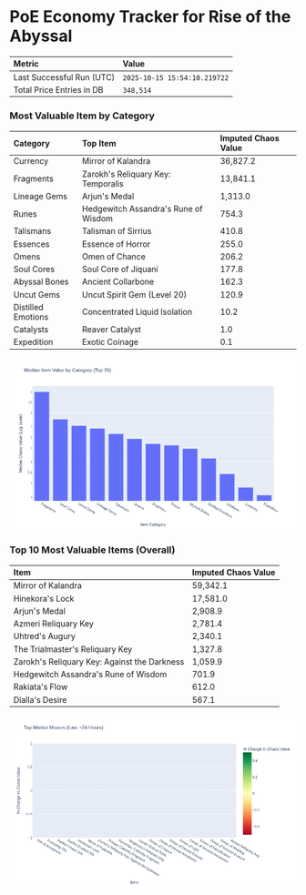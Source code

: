 # PoE Economy Tracker for Rise of the Abyssal

<!-- START_MAINTENANCE -->
| Metric | Value |
|:---|:---|
| Last Successful Run (UTC) | `2025-10-15 15:54:10.219722` |
| Total Price Entries in DB | `348,514` |

<!-- END_MAINTENANCE -->

<!-- START_DATAFRAME_DEBUG -->
<!-- END_DATAFRAME_DEBUG -->

<!-- START_CATEGORY_ANALYSIS -->
### Most Valuable Item by Category
| Category | Top Item | Imputed Chaos Value |
| :--- | :--- | :--- |
| Currency | Mirror of Kalandra | 36,827.2 |
| Fragments | Zarokh's Reliquary Key: Temporalis | 13,841.1 |
| Lineage Gems | Arjun's Medal | 1,313.0 |
| Runes | Hedgewitch Assandra's Rune of Wisdom | 754.3 |
| Talismans | Talisman of Sirrius | 410.8 |
| Essences | Essence of Horror | 255.0 |
| Omens | Omen of Chance | 206.2 |
| Soul Cores | Soul Core of Jiquani | 177.8 |
| Abyssal Bones | Ancient Collarbone | 162.3 |
| Uncut Gems | Uncut Spirit Gem (Level 20) | 120.9 |
| Distilled Emotions | Concentrated Liquid Isolation | 10.2 |
| Catalysts | Reaver Catalyst | 1.0 |
| Expedition | Exotic Coinage | 0.1 |


![Category Analysis Chart](charts/category_analysis.png)
<!-- END_ANALYSIS -->

<!-- START_ANALYSIS -->
### Top 10 Most Valuable Items (Overall)
| Item | Imputed Chaos Value |
| :--- | :--- |
| Mirror of Kalandra | 59,342.1 |
| Hinekora's Lock | 17,581.0 |
| Arjun's Medal | 2,908.9 |
| Azmeri Reliquary Key | 2,781.4 |
| Uhtred's Augury | 2,340.1 |
| The Trialmaster's Reliquary Key | 1,327.8 |
| Zarokh's Reliquary Key: Against the Darkness | 1,059.9 |
| Hedgewitch Assandra's Rune of Wisdom | 701.9 |
| Rakiata's Flow | 612.0 |
| Dialla's Desire | 567.1 |


![Market Movers Chart](charts/market_movers.png)
<!-- END_ANALYSIS -->
